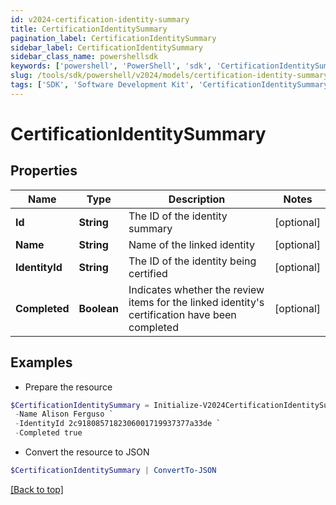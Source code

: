 ```yaml
---
id: v2024-certification-identity-summary
title: CertificationIdentitySummary
pagination_label: CertificationIdentitySummary
sidebar_label: CertificationIdentitySummary
sidebar_class_name: powershellsdk
keywords: ['powershell', 'PowerShell', 'sdk', 'CertificationIdentitySummary', 'V2024CertificationIdentitySummary'] 
slug: /tools/sdk/powershell/v2024/models/certification-identity-summary
tags: ['SDK', 'Software Development Kit', 'CertificationIdentitySummary', 'V2024CertificationIdentitySummary']
---
```



# CertificationIdentitySummary

## Properties

Name | Type | Description | Notes
------------ | ------------- | ------------- | -------------
**Id** | **String** | The ID of the identity summary | [optional] 
**Name** | **String** | Name of the linked identity | [optional] 
**IdentityId** | **String** | The ID of the identity being certified | [optional] 
**Completed** | **Boolean** | Indicates whether the review items for the linked identity's certification have been completed | [optional] 

## Examples

- Prepare the resource
```powershell
$CertificationIdentitySummary = Initialize-V2024CertificationIdentitySummary  -Id 2c91808772a504f50172a9540e501ba7 `
 -Name Alison Ferguso `
 -IdentityId 2c9180857182306001719937377a33de `
 -Completed true
```

- Convert the resource to JSON
```powershell
$CertificationIdentitySummary | ConvertTo-JSON
```


[[Back to top]](#) 

